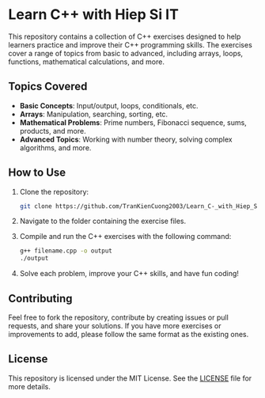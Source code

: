 # Learn C++ with Hiep Si IT

This repository contains a collection of C++ exercises designed to help learners practice and improve their C++ programming skills. The exercises cover a range of topics from basic to advanced, including arrays, loops, functions, mathematical calculations, and more.

## Topics Covered

- **Basic Concepts**: Input/output, loops, conditionals, etc.
- **Arrays**: Manipulation, searching, sorting, etc.
- **Mathematical Problems**: Prime numbers, Fibonacci sequence, sums, products, and more.
- **Advanced Topics**: Working with number theory, solving complex algorithms, and more.

## How to Use

1. Clone the repository:
    ```bash
    git clone https://github.com/TranKienCuong2003/Learn_C-_with_Hiep_Si_IT.git
    ```

2. Navigate to the folder containing the exercise files.

3. Compile and run the C++ exercises with the following command:
    ```bash
    g++ filename.cpp -o output
    ./output
    ```

4. Solve each problem, improve your C++ skills, and have fun coding!

## Contributing

Feel free to fork the repository, contribute by creating issues or pull requests, and share your solutions. If you have more exercises or improvements to add, please follow the same format as the existing ones.

## License

This repository is licensed under the MIT License. See the [LICENSE](LICENSE) file for more details.
